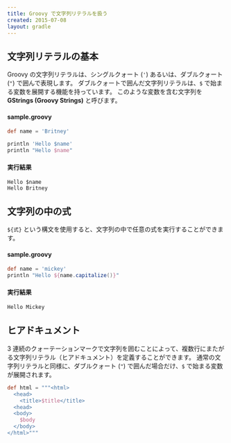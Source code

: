 ```yaml
---
title: Groovy で文字列リテラルを扱う
created: 2015-07-08
layout: gradle
---
```


文字列リテラルの基本
----
Groovy の文字列リテラルは、シングルクォート (`'`) あるいは、ダブルクォート (`"`) で囲んで表現します。
ダブルクォートで囲んだ文字列リテラルは、`$` で始まる変数を展開する機能を持っています。
このような変数を含む文字列を **GStrings (Groovy Strings)** と呼びます。

#### sample.groovy
```groovy
def name = 'Britney'

println 'Hello $name'
println "Hello $name"
```

#### 実行結果
```
Hello $name
Hello Britney
```


文字列の中の式
----

`${式}` という構文を使用すると、文字列の中で任意の式を実行することができます。

#### sample.groovy
```groovy
def name = 'mickey'
println "Hello ${name.capitalize()}"
```

#### 実行結果
```sh
Hello Mickey
```

ヒアドキュメント
----
3 連続のクォーテーションマークで文字列を囲むことによって、複数行にまたがる文字列リテラル（ヒアドキュメント）を定義することができます。
通常の文字列リテラルと同様に、ダブルクォート (`"`) で囲んだ場合だけ、`$` で始まる変数が展開されます。

```groovy
def html = """<html>
  <head>
    <title>$title</title>
  <head>
  <body>
    $body
  </body>
</html>"""
```

